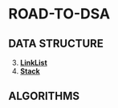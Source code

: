# ROAD-TO-DSA
## DATA STRUCTURE
3. [**LinkList**](https://github.com/compl3xX/ROAD-TO-DSA/tree/main/LinkList)
4. [**Stack**](https://github.com/compl3xX/ROAD-TO-DSA/tree/main/Stack)

## ALGORITHMS

